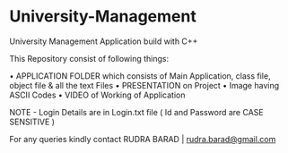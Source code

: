 # University-Management
University Management Application build with C++

This Repository consist of following things:

•	APPLICATION FOLDER which consists of Main Application, class file, object file & all the text Files
•	PRESENTATION on Project
•	Image having ASCII Codes
•	VIDEO of Working of Application

NOTE - Login Details are in Login.txt file ( Id and Password are CASE SENSITIVE )


For any queries kindly contact RUDRA BARAD | rudra.barad@gmail.com
